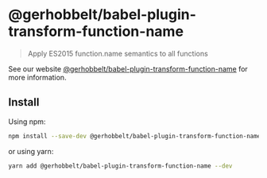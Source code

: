 # @gerhobbelt/babel-plugin-transform-function-name

> Apply ES2015 function.name semantics to all functions

See our website [@gerhobbelt/babel-plugin-transform-function-name](https://babeljs.io/docs/en/next/babel-plugin-transform-function-name.html) for more information.

## Install

Using npm:

```sh
npm install --save-dev @gerhobbelt/babel-plugin-transform-function-name
```

or using yarn:

```sh
yarn add @gerhobbelt/babel-plugin-transform-function-name --dev
```
